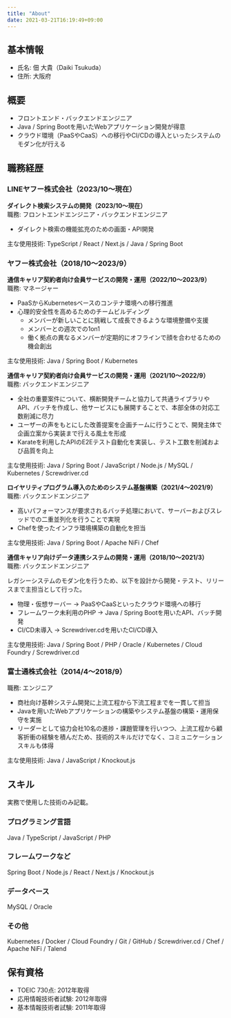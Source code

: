 ```yaml
---
title: "About"
date: 2021-03-21T16:19:49+09:00
---
```


## 基本情報
- 氏名:  佃 大貴（Daiki Tsukuda）
- 住所: 大阪府

## 概要
- フロントエンド・バックエンドエンジニア
- Java / Spring Bootを用いたWebアプリケーション開発が得意
- クラウド環境（PaaSやCaaS）への移行やCI/CDの導入といったシステムのモダン化が行える

## 職務経歴
### LINEヤフー株式会社（2023/10〜現在）
**ダイレクト検索システムの開発（2023/10〜現在）**  
職務: フロントエンドエンジニア・バックエンドエンジニア

- ダイレクト検索の機能拡充のための画面・API開発

主な使用技術: TypeScript / React / Next.js / Java / Spring Boot

### ヤフー株式会社（2018/10〜2023/9）
**通信キャリア契約者向け会員サービスの開発・運用（2022/10〜2023/9）**  
職務: マネージャー

- PaaSからKubernetesベースのコンテナ環境への移行推進
- 心理的安全性を高めるためのチームビルディング
  - メンバーが新しいことに挑戦して成長できるような環境整備や支援
  - メンバーとの週次での1on1
  - 働く拠点の異なるメンバーが定期的にオフラインで顔を合わせるための機会創出

主な使用技術: Java / Spring Boot / Kubernetes

**通信キャリア契約者向け会員サービスの開発・運用（2021/10〜2022/9）**  
職務: バックエンドエンジニア

- 全社の重要案件について、横断開発チームと協力して共通ライブラリやAPI、バッチを作成し、他サービスにも展開することで、本部全体の対応工数削減に尽力
- ユーザーの声をもとにした改善提案を企画チームに行うことで、開発主体で企画立案から実装まで行える風土を形成
- Karateを利用したAPIのE2Eテスト自動化を実装し、テスト工数を削減および品質を向上

主な使用技術: Java / Spring Boot / JavaScript / Node.js / MySQL / Kubernetes / Screwdriver.cd

**ロイヤリティプログラム導入のためのシステム基盤構築（2021/4〜2021/9）**  
職務: バックエンドエンジニア

- 高いパフォーマンスが要求されるバッチ処理において、サーバーおよびスレッドでの二重並列化を行うことで実現
- Chefを使ったインフラ環境構築の自動化を担当

主な使用技術: Java / Spring Boot / Apache NiFi / Chef

**通信キャリア向けデータ連携システムの開発・運用（2018/10〜2021/3）**  
職務: バックエンドエンジニア

レガシーシステムのモダン化を行うため、以下を設計から開発・テスト、リリースまで主担当として行った。

- 物理・仮想サーバー → PaaSやCaaSといったクラウド環境への移行
- フレームワーク未利用のPHP → Java / Spring Bootを用いたAPI、バッチ開発
- CI/CD未導入 → Screwdriver.cdを用いたCI/CD導入

主な使用技術: Java / Spring Boot / PHP / Oracle / Kubernetes / Cloud Foundry / Screwdriver.cd

### 富士通株式会社（2014/4〜2018/9）
職務: エンジニア

- 商社向け基幹システム開発に上流工程から下流工程までを一貫して担当
- Javaを用いたWebアプリケーションの構築やシステム基盤の構築・運用保守を実施
- リーダーとして協力会社10名の進捗・課題管理を行いつつ、上流工程から顧客折衝の経験を積んだため、技術的スキルだけでなく、コミュニケーションスキルも体得

主な使用技術: Java / JavaScript / Knockout.js

## スキル
実務で使用した技術のみ記載。
### プログラミング言語
Java / TypeScript / JavaScript / PHP

### フレームワークなど
Spring Boot / Node.js / React / Next.js / Knockout.js

### データベース
MySQL / Oracle

### その他
Kubernetes / Docker / Cloud Foundry / Git / GitHub / Screwdriver.cd / Chef / Apache NiFi / Talend

## 保有資格
- TOEIC 730点: 2012年取得
- 応用情報技術者試験: 2012年取得
- 基本情報技術者試験: 2011年取得
